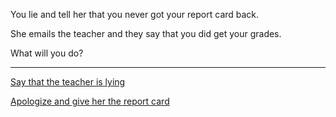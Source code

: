 You lie and tell her that you never got your report card back.

She emails the teacher and they say that you did get your grades.

What will you do?

---
[Say that the teacher is lying](keep-lying.md)

[Apologize and give her the report card](apologize.md)
